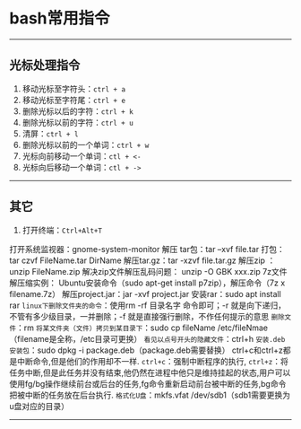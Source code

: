 # bash常用指令

---

## 光标处理指令

1. 移动光标至字符头：`ctrl + a`
2. 移动光标至字符尾：`ctrl + e`
3. 删除光标以后的字符：`ctrl + k`
4. 删除光标以前的字符：`ctrl + u`
5. 清屏：`ctrl + l`
6. 删除光标以前的一个单词：`ctrl + w`
7. 光标向前移动一个单词：`ctl + <-`
8. 光标向后移动一个单词：`ctl + ->`

---

## 其它

1. 打开终端：`Ctrl+Alt+T`

打开系统监视器：gnome-system-monitor
解压 tar包：tar –xvf file.tar 
打包：tar czvf FileName.tar DirName
解压tar.gz：tar -xzvf file.tar.gz
解压zip ：unzip FileName.zip
解决zip文件解压乱码问题： unzip -O GBK xxx.zip
7z文件解压缩实例： Ubuntu安装命令（sudo apt-get install p7zip），解压命令（7z x filename.7z）
解压project.jar：jar -xvf project.jar
安装rar：sudo apt install rar
`linux下删除文件夹的命令`：使用rm -rf 目录名字 命令即可；-r 就是向下递归，不管有多少级目录，一并删除；-f 就是直接强行删除，不作任何提示的意思
`删除文件`：rm <file>
`将某文件夹（文件）拷贝到某目录下`：sudo cp  fileName /etc/fileNmae（filename是全称，/etc目录可更换）
`看见以点号开头的隐藏文件`：ctrl+h
`安装.deb安装包`：sudo dpkg -i package.deb（package.deb需要替换）
ctrl+c和ctrl+z都是中断命令,但是他们的作用却不一样.
 `ctrl+c`：强制中断程序的执行,
`ctrl+z`：将任务中断,但是此任务并没有结束,他仍然在进程中他只是维持挂起的状态,用户可以使用fg/bg操作继续前台或后台的任务,fg命令重新启动前台被中断的任务,bg命令把被中断的任务放在后台执行.
`格式化U盘`：mkfs.vfat /dev/sdb1（sdb1需要更换为u盘对应的目录）

---